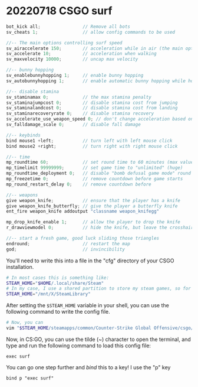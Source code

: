 # 20220718 CSGO surf

```java
bot_kick all;                // Remove all bots
sv_cheats 1;                 // allow config commands to be used

//-- The main options controlling surf speed
sv_airaccelerate 150;        // acceleration while in air (the main option - must be 150)
sv_accelerate 10;            // acceleration when walking
sv_maxvelocity 10000;        // uncap max velocity

//-- bunny hopping
sv_enablebunnyhopping 1;     // enable bunny hopping
sv_autobunnyhopping 1;       // enable automatic bunny hopping while holding space

//-- disable stamina
sv_staminamax 0;             // the max stamina penalty
sv_staminajumpcost 0;        // disable stamina cost from jumping
sv_staminalandcost 0;        // disable stamina cost from landing
sv_staminarecoveryrate 0;    // disable stamina recovery
sv_accelerate_use_weapon_speed 0; // don't change acceleration based on player weapon
sv_falldamage_scale 0;       // disable fall damage

//-- keybinds
bind mouse1 +left;           // turn left with left mouse click
bind mouse2 +right;          // turn right with right mouse click

//-- time
mp_roundtime 60;             // set round time to 60 minutes (max value)
mp_timelimit 99999999;       // set game time to "unlimited" (huge)
mp_roundtime_deployment 0;   // disable "bomb defusal game mode" round time
mp_freezetime 0;             // remove countdown before game starts
mp_round_restart_delay 0;    // remove countdown before

//-- weapons
give weapon_knife;           // ensure that the player has a knife
give weapon_knife_butterfly; // give the player a butterfly knife
ent_fire weapon_knife addoutput "classname weapon_knifegg"

mp_drop_knife_enable 1;      // allow the player to drop the knife
r_drawviewmodel 0;           // hide the knife, but leave the crosshair

//-- start a fresh game, good luck sliding those triangles
endround;                    // restart the map
god;                         // invincibility
```

You'll need to write this into a file in the "cfg" directory of your CSGO installation.

```bash
# In most cases this is something like:
STEAM_HOME="$HOME/.local/share/Steam"
# In my case, I use a shared partition to store my steam games, so for me its:
STEAM_HOME="/mnt/X/SteamLibrary"
```

After setting the `$STEAM_HOME` variable in your shell, you can use the following command to write the config file.

```bash
# Now, you can 
vim "$STEAM_HOME/steamapps/common/Counter-Strike Global Offensive/csgo/cfg/surf.cfg"
```

Now, in CS:GO, you can use the tilde (~) character to open the terminal, and type and run the following command to load this config file:

```shell
exec surf
```

You can go one step further and _bind_ this to a key! I use the "p" key

```shell
bind p "exec surf"
```
